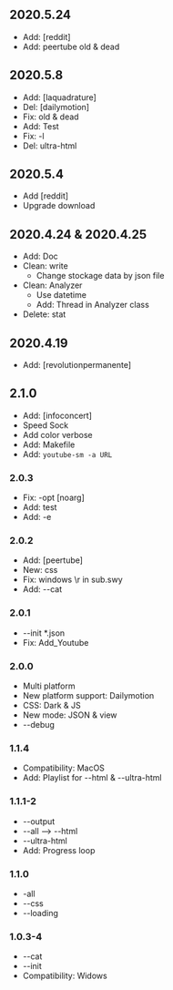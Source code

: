 ## 2020.5.24
- Add: [reddit]
- Add: peertube old & dead

## 2020.5.8
- Add: [laquadrature]
- Del: [dailymotion]
- Fix: old & dead
- Add: Test
- Fix: -l
- Del: ultra-html

## 2020.5.4
- Add [reddit]
- Upgrade download

## 2020.4.24 & 2020.4.25
- Add: Doc
- Clean: write
  - Change stockage data by json file
- Clean: Analyzer
  - Use datetime
  - Add: Thread in Analyzer class
- Delete: stat

## 2020.4.19
- Add: [revolutionpermanente]

## 2.1.0
- Add: [infoconcert]
- Speed Sock
- Add color verbose
- Add: Makefile
- Add: `youtube-sm -a URL`

### 2.0.3
- Fix: -opt [noarg]
- Add: test
- Add: -e

### 2.0.2
- Add: [peertube]
- New: css
- Fix: windows \r in sub.swy
- Add: --cat

### 2.0.1
- --init *.json
- Fix: Add_Youtube

### 2.0.0
- Multi platform
- New platform support: Dailymotion
- CSS: Dark & JS
- New mode: JSON & view
- --debug

### 1.1.4
- Compatibility: MacOS
- Add: Playlist for --html & --ultra-html

### 1.1.1-2
- --output
- --all --> --html
- --ultra-html
- Add: Progress loop

### 1.1.0
- -all
- --css
- --loading

### 1.0.3-4
- --cat 
- --init
- Compatibility: Widows
